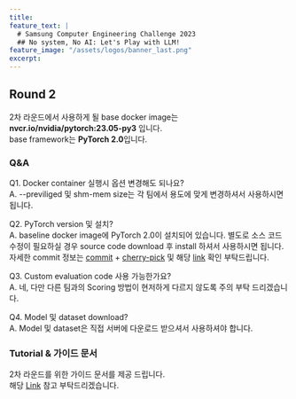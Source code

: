 ```yaml
---
title:
feature_text: |
  # Samsung Computer Engineering Challenge 2023
  ## No system, No AI: Let's Play with LLM!
feature_image: "/assets/logos/banner_last.png"
excerpt:
---
```


## Round 2

2차 라운드에서 사용하게 될 base docker image는 **nvcr.io/nvidia/pytorch:23.05-py3** 입니다.  
base framework는 **PyTorch 2.0**입니다.

### Q&A
Q1. Docker container 실행시 옵션 변경해도 되나요?  
A. --previliged 및 shm-mem size는 각 팀에서 용도에 맞게 변경하셔서 사용하시면 됩니다.  

Q2. PyTorch version 및 설치?  
A. baseline docker image에 PyTorch 2.0이 설치되어 있습니다. 별도로 소스 코드 수정이 필요하실 경우 source code download 후 install 하셔서 사용하시면 됩니다. 자세한 commit 정보는 [commit](https://github.com/pytorch/pytorch/tree/v2.0.0) + [cherry-pick](https://github.com/pytorch/pytorch/pull/97838) 및 해당 [link](https://docs.nvidia.com/deeplearning/frameworks/pytorch-release-notes/rel-23-05.html) 확인 부탁드립니다.  

Q3. Custom evaluation code 사용 가능한가요?  
A. 네, 다만 다른 팀과의 Scoring 방법이 현저하게 다르지 않도록 주의 부탁 드리겠습니다.  

Q4. Model 및 dataset download?  
A. Model 및 dataset은 직접 서버에 다운로드 받으셔서 사용하셔야 합니다.

### Tutorial & 가이드 문서

2차 라운드를 위한 가이드 문서를 제공 드립니다.  
해당 [Link](https://github.com/cechallenge/round_two_tutorial/tree/main) 참고 부탁드리겠습니다.

 
